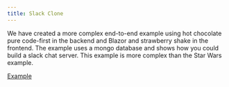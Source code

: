 ```yaml
---
title: Slack Clone
---
```


We have created a more complex end-to-end example using hot chocolate pure code-first in the backend and Blazor and strawberry shake in the frontend. The example uses a mongo database and shows how you could build a slack chat server. This example is more complex than the Star Wars example.

[Example](https://github.com/ChilliCream/graphql-platform-examples/tree/master/workshop)
